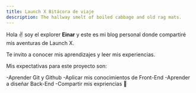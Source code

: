 ```yaml
---
title: Launch X Bitácora de viaje
description: The hallway smelt of boiled cabbage and old rag mats.
---
```


Hola ✌️  soy el explorer **Einar** y este es mi blog personal donde compartiré mis aventuras de Launch X.

Te invito a conocer mis aprendizajes y leer mis experiencias.


Mis expectativas para este proyecto son:

-Aprender Git y Github
-Aplicar mis conocimientos de Front-End
-Aprender a diseñar Back-End
-Compartir mis expriencias 
🚀
